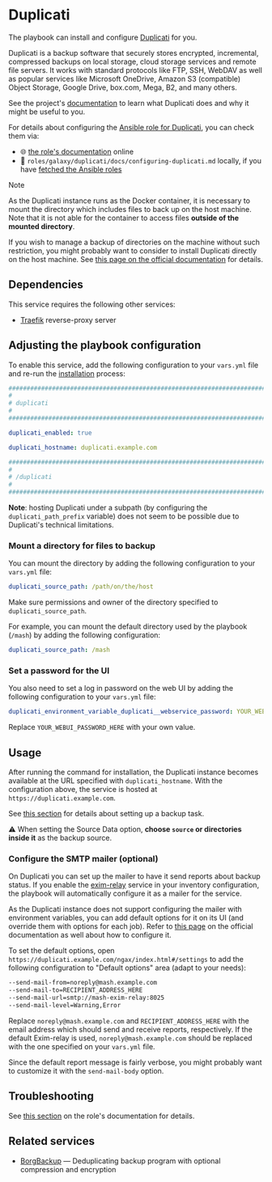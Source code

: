 <!--
SPDX-FileCopyrightText: 2020 - 2024 MDAD project contributors
SPDX-FileCopyrightText: 2020 - 2024 Slavi Pantaleev
SPDX-FileCopyrightText: 2020 Aaron Raimist
SPDX-FileCopyrightText: 2020 Chris van Dijk
SPDX-FileCopyrightText: 2020 Dominik Zajac
SPDX-FileCopyrightText: 2020 Mickaël Cornière
SPDX-FileCopyrightText: 2022 François Darveau
SPDX-FileCopyrightText: 2022 Julian Foad
SPDX-FileCopyrightText: 2022 Warren Bailey
SPDX-FileCopyrightText: 2023 Antonis Christofides
SPDX-FileCopyrightText: 2023 Felix Stupp
SPDX-FileCopyrightText: 2023 Julian-Samuel Gebühr
SPDX-FileCopyrightText: 2023 Pierre 'McFly' Marty
SPDX-FileCopyrightText: 2024 - 2025 Suguru Hirahara

SPDX-License-Identifier: AGPL-3.0-or-later
-->

# Duplicati

The playbook can install and configure [Duplicati](https://duplicati.com) for you.

Duplicati is a backup software that securely stores encrypted, incremental, compressed backups on local storage, cloud storage services and remote file servers. It works with standard protocols like FTP, SSH, WebDAV as well as popular services like Microsoft OneDrive, Amazon S3 (compatible) Object Storage, Google Drive, box.com, Mega, B2, and many others.

See the project's [documentation](https://docs.duplicati.com) to learn what Duplicati does and why it might be useful to you.

For details about configuring the [Ansible role for Duplicati](https://github.com/mother-of-all-self-hosting/ansible-role-duplicati), you can check them via:
- 🌐 [the role's documentation](https://github.com/mother-of-all-self-hosting/ansible-role-duplicati/blob/main/docs/configuring-duplicati.md) online
- 📁 `roles/galaxy/duplicati/docs/configuring-duplicati.md` locally, if you have [fetched the Ansible roles](../installing.md)

>[!NOTE]
> As the Duplicati instance runs as the Docker container, it is necessary to mount the directory which includes files to back up on the host machine. Note that it is not able for the container to access files **outside of the mounted directory**.
>
> If you wish to manage a backup of directories on the machine without such restriction, you might probably want to consider to install Duplicati directly on the host machine. See [this page on the official documentation](https://docs.duplicati.com/getting-started/installation) for details.

## Dependencies

This service requires the following other services:

- [Traefik](traefik.md) reverse-proxy server

## Adjusting the playbook configuration

To enable this service, add the following configuration to your `vars.yml` file and re-run the [installation](../installing.md) process:

```yaml
########################################################################
#                                                                      #
# duplicati                                                            #
#                                                                      #
########################################################################

duplicati_enabled: true

duplicati_hostname: duplicati.example.com

########################################################################
#                                                                      #
# /duplicati                                                           #
#                                                                      #
########################################################################
```

**Note**: hosting Duplicati under a subpath (by configuring the `duplicati_path_prefix` variable) does not seem to be possible due to Duplicati's technical limitations.

### Mount a directory for files to backup

You can mount the directory by adding the following configuration to your `vars.yml` file:

```yaml
duplicati_source_path: /path/on/the/host
```

Make sure permissions and owner of the directory specified to `duplicati_source_path`.

For example, you can mount the default directory used by the playbook (`/mash`) by adding the following configuration:

```yaml
duplicati_source_path: /mash
```

### Set a password for the UI

You also need to set a log in password on the web UI by adding the following configuration to your `vars.yml` file:

```yaml
duplicati_environment_variable_duplicati__webservice_password: YOUR_WEBUI_PASSWORD_HERE
```

Replace `YOUR_WEBUI_PASSWORD_HERE` with your own value.

## Usage

After running the command for installation, the Duplicati instance becomes available at the URL specified with `duplicati_hostname`. With the configuration above, the service is hosted at `https://duplicati.example.com`.

See [this section](https://github.com/mother-of-all-self-hosting/ansible-role-duplicati/blob/main/docs/configuring-duplicati.md#usage) for details about setting up a backup task.

⚠️ When setting the Source Data option, **choose `source` or directories inside it** as the backup source.

### Configure the SMTP mailer (optional)

On Duplicati you can set up the mailer to have it send reports about backup status. If you enable the [exim-relay](exim-relay.md) service in your inventory configuration, the playbook will automatically configure it as a mailer for the service.

As the Duplicati instance does not support configuring the mailer with environment variables, you can add default options for it on its UI (and override them with options for each job). Refer to [this page](https://docs.duplicati.com/detailed-descriptions/sending-reports-via-email/sending-reports-with-email) on the official documentation as well about how to configure it.

To set the default options, open `https://duplicati.example.com/ngax/index.html#/settings` to add the following configuration to "Default options" area (adapt to your needs):

```txt
--send-mail-from=noreply@mash.example.com
--send-mail-to=RECIPIENT_ADDRESS_HERE
--send-mail-url=smtp://mash-exim-relay:8025
--send-mail-level=Warning,Error
```

Replace `noreply@mash.example.com` and `RECIPIENT_ADDRESS_HERE` with the email address which should send and receive reports, respectively. If the default Exim-relay is used, `noreply@mash.example.com` should be replaced with the one specified on your `vars.yml` file.

Since the default report message is fairly verbose, you might probably want to customize it with the `send-mail-body` option.

## Troubleshooting

See [this section](https://github.com/mother-of-all-self-hosting/ansible-role-duplicati/blob/main/docs/configuring-duplicati.md#troubleshooting) on the role's documentation for details.

## Related services

- [BorgBackup](backup-borg.md) — Deduplicating backup program with optional compression and encryption
